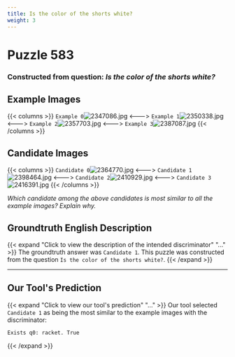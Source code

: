 ```yaml
---
title: Is the color of the shorts white?
weight: 3
---
```


# Puzzle 583
### Constructed from question: _Is the color of the shorts white?_


## Example Images
{{< columns >}}
`Example 0`![2347086.jpg](/gqa_images/2347086.jpg)
<--->
`Example 1`![2350338.jpg](/gqa_images/2350338.jpg)
<--->
`Example 2`![2357703.jpg](/gqa_images/2357703.jpg)
<--->
`Example 3`![2387087.jpg](/gqa_images/2387087.jpg)
{{< /columns >}}

## Candidate Images
{{< columns >}}
`Candidate 0`![2364770.jpg](/gqa_images/2364770.jpg)
<--->
`Candidate 1`![2398464.jpg](/gqa_images/2398464.jpg)
<--->
`Candidate 2`![2410929.jpg](/gqa_images/2410929.jpg)
<--->
`Candidate 3`![2416391.jpg](/gqa_images/2416391.jpg)
{{< /columns >}}

*Which candidate among the above candidates is most similar to all the example images? Explain why.*

## Groundtruth English Description

{{< expand "Click to view the description of the intended discriminator" "..." >}}
The groundtruth answer was `Candidate 1`. This puzzle was constructed from the question `Is the color of the shorts white?`.
{{< /expand >}}

---

## Our Tool's Prediction

{{< expand "Click to view our tool's prediction" "..." >}}
Our tool selected `Candidate 1` as being the most similar to the example images with the discriminator:
```plaintext
Exists q0: racket. True
```
{{< /expand >}}
